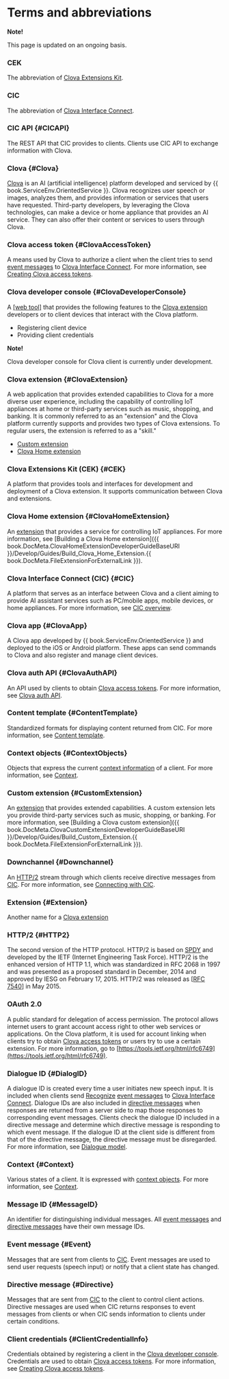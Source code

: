 <!-- Note! This content includes shared parts. Therefore, when you update this file, you should beware of synchronization. -->

<!-- Start of the shared content: Glossary -->

# Terms and abbreviations

<div class="note">
  <p><strong>Note!</strong></p>
  <p>This page is updated on an ongoing basis.</p>
</div>

### CEK
The abbreviation of [Clova Extensions Kit](#CEK).

### CIC
The abbreviation of [Clova Interface Connect](#CIC).

### CIC API {#CICAPI}
The REST API that CIC provides to clients. Clients use CIC API to exchange information with Clova.

### Clova {#Clova}
[Clova](https://clova.ai) is an AI (artificial intelligence) platform developed and serviced by {{ book.ServiceEnv.OrientedService }}. Clova recognizes user speech or images, analyzes them, and provides information or services that users have requested. Third-party developers, by leveraging the Clova technologies, can make a device or home appliance that provides an AI service. They can also offer their content or services to users through Clova.

### Clova access token {#ClovaAccessToken}
A means used by Clova to authorize a client when the client tries to send [event messages](#Event) to [Clova Interface Connect](#CIC). For more information, see [Creating Clova access tokens](/Develop/Guides/Interact_with_CIC.md#CreateClovaAccessToken).

### Clova developer console {#ClovaDeveloperConsole}
A <a target="_blank" href="{{ book.ServiceEnv.DeveloperConsoleURI }}">[web tool]</a> that provides the following features to the [Clova extension](#ClovaExtension) developers or to client devices that interact with the Clova platform.
* Registering client device
* Providing client credentials

<div class="note">
  <p><strong>Note!</strong></p>
  <p>Clova developer console for Clova client is currently under development.</p>
</div>

### Clova extension {#ClovaExtension}
A web application that provides extended capabilities to Clova for a more diverse user experience, including the capability of controlling IoT appliances at home or third-party services such as music, shopping, and banking. It is commonly referred to as an "extension" and the Clova platform currently supports and provides two types of Clova extensions. To regular users, the extension is referred to as a "skill."
* [Custom extension](#CustomExtension)
* [Clova Home extension](#ClovaHomeExtension)

### Clova Extensions Kit (CEK) {#CEK}
A platform that provides tools and interfaces for development and deployment of a Clova extension. It supports communication between Clova and extensions.

### Clova Home extension {#ClovaHomeExtension}
An [extension](#ClovaExtension) that provides a service for controlling IoT appliances. For more information, see [Building a Clova Home extension]({{ book.DocMeta.ClovaHomeExtensionDeveloperGuideBaseURI }}/Develop/Guides/Build_Clova_Home_Extension.{{ book.DocMeta.FileExtensionForExternalLink }}).

### Clova Interface Connect (CIC) {#CIC}
A platform that serves as an interface between Clova and a client aiming to provide AI assistant services such as PC/mobile apps, mobile devices, or home appliances. For more information, see [CIC overview](/Develop/CIC_Overview.md).

### Clova app {#ClovaApp}

A Clova app developed by {{ book.ServiceEnv.OrientedService }} and deployed to the iOS or Android platform. These apps can send commands to Clova and also register and manage client devices.

### Clova auth API {#ClovaAuthAPI}
An API used by clients to obtain [Clova access tokens](#ClovaAccessToken). For more information, see [Clova auth API](/Develop/References/Clova_Auth_API.md).

### Content template {#ContentTemplate}
Standardized formats for displaying content returned from CIC. For more information, see [Content template](/Develop/References/Content_Templates.md).

### Context objects {#ContextObjects}
Objects that express the current [context information](#Context) of a client. For more information, see [Context](/Develop/References/Context_Objects.md).

### Custom extension {#CustomExtension}
An [extension](#ClovaExtension) that provides extended capabilities. A custom extension lets you provide third-party services such as music, shopping, or banking. For more information, see [Building a Clova custom extension]({{ book.DocMeta.ClovaCustomExtensionDeveloperGuideBaseURI }}/Develop/Guides/Build_Custom_Extension.{{ book.DocMeta.FileExtensionForExternalLink }}).

### Downchannel {#Downchannel}
An [HTTP/2](#HTTP2) stream through which clients receive directive messages from [CIC](#CIC). For more information, see [Connecting with CIC](/Develop/Guides/Interact_with_CIC.md#ConnectToCIC).

### Extension {#Extension}
Another name for a [Clova extension](#ClovaExtension)

### HTTP/2 {#HTTP2}
The second version of the HTTP protocol. HTTP/2 is based on [SPDY](https://en.wikipedia.org/wiki/SPDY) and developed by the IETF (Internet Engineering Task Force). HTTP/2 is the enhanced version of HTTP 1.1, which was standardized in RFC 2068 in 1997 and was presented as a proposed standard in December, 2014 and approved by IESG on February 17, 2015. HTTP/2 was released as [<a href="https://tools.ietf.org/html/rfc7540" target="_blank">RFC 7540</a>] in May 2015.

### OAuth 2.0
A public standard for delegation of access permission. The protocol allows internet users to grant account access right to other web services or applications. On the Clova platform, it is used for account linking when clients try to obtain [Clova access tokens](#ClovaAccessToken) or users try to use a certain extension. For more information, go to [https://tools.ietf.org/html/rfc6749](https://tools.ietf.org/html/rfc6749).

### Dialogue ID {#DialogID}
A dialogue ID is created every time a user initiates new speech input. It is included when clients send [Recognize](/Develop/References/MessageInterfaces/SpeechRecognizer.md#Recognize) [event messages](#Event) to [Clova Interface Connect](#CIC). Dialogue IDs are also included in [directive messages](#Directive) when responses are returned from a server side to map those responses to corresponding event messages. Clients check the dialogue ID included in a directive message and determine which directive message is responding to which event message. If the dialogue ID at the client side is different from that of the directive message, the directive message must be disregarded. For more information, see [Dialogue model](/Develop/Guides/Manage_Dialogue_ID_And_Handle_Tasks.md).

### Context {#Context}
Various states of a client. It is expressed with [context objects](#ContextObjects). For more information, see [Context](/Develop/References/Context_Objects.md).

### Message ID {#MessageID}
An identifier for distinguishing individual messages. All [event messages](#Event) and [directive messages](#Directive) have their own message IDs.

### Event message {#Event}
Messages that are sent from clients to [CIC](#CIC). Event messages are used to send user requests (speech input) or notify that a client state has changed.

### Directive message {#Directive}
Messages that are sent from [CIC](#CIC) to the client to control client actions. Directive messages are used when CIC returns responses to event messages from clients or when CIC sends information to clients under certain conditions.

### Client credentials {#ClientCredentialInfo}
Credentials obtained by registering a client in the [Clova developer console](#ClovaDeveloperConsole). Credentials are used to obtain [Clova access tokens](#ClovaAccessToken). For more information, see [Creating Clova access tokens](/Develop/Guides/Interact_with_CIC.md#CreateClovaAccessToken).

<!-- End of the shared content -->
